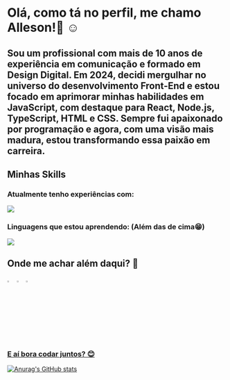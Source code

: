 # Olá, como tá no perfil, me chamo Alleson!👋 ☺️

## Sou um profissional com mais de 10 anos de experiência em comunicação e formado em Design Digital. Em 2024, decidi mergulhar no universo do desenvolvimento Front-End e estou focado em aprimorar minhas habilidades em JavaScript, com destaque para React, Node.js, TypeScript, HTML e CSS. Sempre fui apaixonado por programação e agora, com uma visão mais madura, estou transformando essa paixão em carreira.

## Minhas Skills

### Atualmente tenho experiências com:
![](https://skillicons.dev/icons?i=html,css,javascript)

### Linguagens que estou aprendendo: (Além das de cima😁)
![](https://skillicons.dev/icons?i=nodejs,)


## Onde me achar além daqui? :mag_right:
[<img src="https://img.icons8.com/fluent/48/000000/instagram-new.png" width="3.5%"/>](instagram.com/allesonsales)  [<img src="https://img.icons8.com/color/48/000000/linkedin.png" width="3.5%"/>](linkedin.com/allesonsales)  <a href="mailto:allesonsales@gmail.com"> <img src="https://img.icons8.com/fluent/48/000000/gmail.png" width="3.5%"/>

### E aí bora codar juntos? 😊
[![Anurag's GitHub stats](https://github-readme-stats.vercel.app/api?username=allesonsales)](https://github.com/anuraghazra/github-readme-stats)
